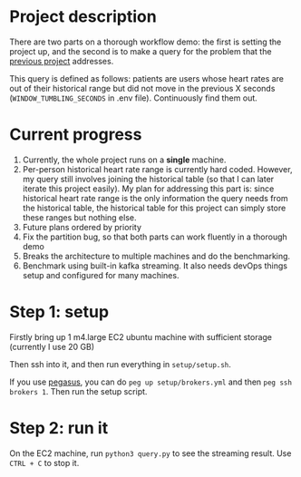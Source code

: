 # Project description

There are two parts on a thorough workflow demo: the first is setting the project up, and the second is to make a query for the problem that the [previous project](https://github.com/anshu3769/SmartDevice_DataPipeline) addresses.

This query is defined as follows: patients are users whose heart rates are out of their historical range but did not move in the previous X seconds (`WINDOW_TUMBLING_SECONDS` in .env file). Continuously find them out.

# Current progress

1. Currently, the whole project runs on a **single** machine. 
2. Per-person historical heart rate range is currently hard coded. However, my query still involves joining the historical table (so that I can later iterate this project easily). My plan for addressing this part is: since historical heart rate range is the only information the query needs from the historical table, the historical table for this project can simply store these ranges but nothing else.
3. Future plans ordered by priority
  1. Fix the partition bug, so that both parts can work fluently in a thorough demo
  2. Breaks the architecture to multiple machines and do the benchmarking.
  3. Benchmark using built-in kafka streaming. It also needs devOps things setup and configured for many machines.


# Step 1: setup

Firstly bring up 1 m4.large EC2 ubuntu machine with sufficient storage (currently I use 20 GB)

Then ssh into it, and then run everything in `setup/setup.sh`.

If you use [pegasus](https://github.com/InsightDataScience/pegasus), you can do `peg up setup/brokers.yml` and then `peg ssh brokers 1`. Then run the setup script.

# Step 2: run it

On the EC2 machine, run `python3 query.py` to see the streaming result. Use `CTRL + C` to stop it.
